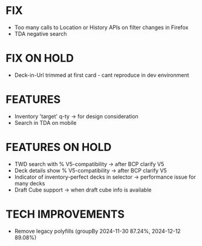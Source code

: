 # FIX
- Too many calls to Location or History APIs on filter changes in Firefox
- TDA negative search

# FIX ON HOLD
- Deck-in-Url trimmed at first card - cant reproduce in dev environment

# FEATURES
- Inventory 'target' q-ty -> for design consideration
- Search in TDA on mobile

# FEATURES ON HOLD
- TWD search with % V5-compatibility -> after BCP clarify V5
- Deck details show % V5-compatibility -> after BCP clarify V5
- Indicator of inventory-perfect decks in selector -> performance issue for many decks
- Draft Cube support -> when draft cube info is available

# TECH IMPROVEMENTS
- Remove legacy polyfills (groupBy 2024-11-30 87.24%, 2024-12-12 89.08%)
